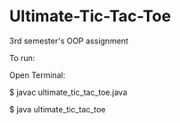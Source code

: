 # Ultimate-Tic-Tac-Toe
3rd semester's OOP assignment

To run:

Open Terminal:

$ javac ultimate_tic_tac_toe.java

$ java ultimate_tic_tac_toe
